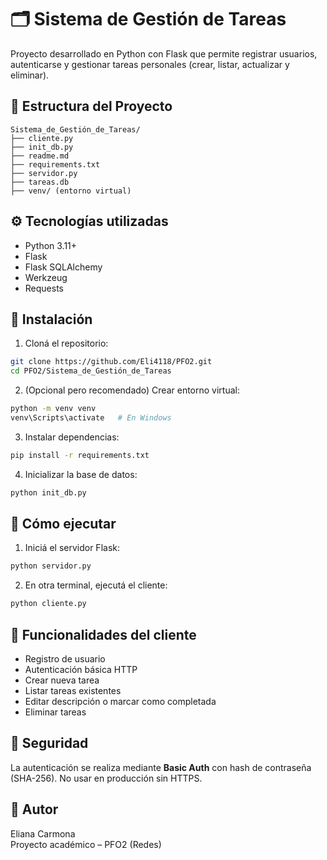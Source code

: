# 🗂️ Sistema de Gestión de Tareas

Proyecto desarrollado en Python con Flask que permite registrar usuarios, autenticarse y gestionar tareas personales (crear, listar, actualizar y eliminar).

## 📁 Estructura del Proyecto

```
Sistema_de_Gestión_de_Tareas/
├── cliente.py
├── init_db.py
├── readme.md
├── requirements.txt
├── servidor.py
├── tareas.db
├── venv/ (entorno virtual)
```

## ⚙️ Tecnologías utilizadas

- Python 3.11+
- Flask
- Flask SQLAlchemy
- Werkzeug
- Requests

## 🧪 Instalación

1. Cloná el repositorio:

```bash
git clone https://github.com/Eli4118/PFO2.git
cd PFO2/Sistema_de_Gestión_de_Tareas
```

2. (Opcional pero recomendado) Crear entorno virtual:

```bash
python -m venv venv
venv\Scripts\activate   # En Windows
```

3. Instalar dependencias:

```bash
pip install -r requirements.txt
```

4. Inicializar la base de datos:

```bash
python init_db.py
```

## 🚀 Cómo ejecutar

1. Iniciá el servidor Flask:

```bash
python servidor.py
```

2. En otra terminal, ejecutá el cliente:

```bash
python cliente.py
```

## 👤 Funcionalidades del cliente

- Registro de usuario
- Autenticación básica HTTP
- Crear nueva tarea
- Listar tareas existentes
- Editar descripción o marcar como completada
- Eliminar tareas

## 🔐 Seguridad

La autenticación se realiza mediante **Basic Auth** con hash de contraseña (SHA-256). No usar en producción sin HTTPS.

## 📝 Autor

Eliana Carmona  
Proyecto académico – PFO2 (Redes)